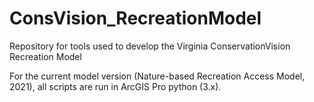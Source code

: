 # ConsVision_RecreationModel

Repository for tools used to develop the Virginia ConservationVision Recreation Model

For the current model version (Nature-based Recreation Access Model, 2021), all scripts are run in ArcGIS Pro python (3.x).